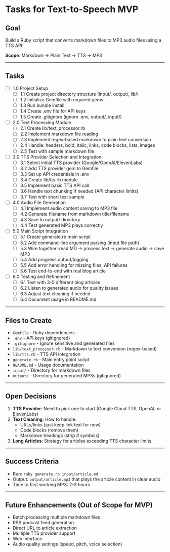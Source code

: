 # Tasks for Text-to-Speech MVP

## Goal
Build a Ruby script that converts markdown files to MP3 audio files using a TTS API.

**Scope**: Markdown → Plain Text → TTS → MP3

---

## Tasks

- [ ] 1.0 Project Setup
  - [ ] 1.1 Create project directory structure (input/, output/, lib/)
  - [ ] 1.2 Initialize Gemfile with required gems
  - [ ] 1.3 Run bundle install
  - [ ] 1.4 Create .env file for API keys
  - [ ] 1.5 Create .gitignore (ignore .env, output/, input/)

- [ ] 2.0 Text Processing Module
  - [ ] 2.1 Create lib/text_processor.rb
  - [ ] 2.2 Implement markdown file reading
  - [ ] 2.3 Implement regex-based markdown to plain text conversion
  - [ ] 2.4 Handle: headers, bold, italic, links, code blocks, lists, images
  - [ ] 2.5 Test with sample markdown file

- [ ] 3.0 TTS Provider Selection and Integration
  - [ ] 3.1 Select initial TTS provider (Google/OpenAI/ElevenLabs)
  - [ ] 3.2 Add TTS provider gem to Gemfile
  - [ ] 3.3 Set up API credentials in .env
  - [ ] 3.4 Create lib/tts.rb module
  - [ ] 3.5 Implement basic TTS API call
  - [ ] 3.6 Handle text chunking if needed (API character limits)
  - [ ] 3.7 Test with short text sample

- [ ] 4.0 Audio File Generation
  - [ ] 4.1 Implement audio content saving to MP3 file
  - [ ] 4.2 Generate filename from markdown title/filename
  - [ ] 4.3 Save to output/ directory
  - [ ] 4.4 Test generated MP3 plays correctly

- [ ] 5.0 Main Script Integration
  - [ ] 5.1 Create generate.rb main script
  - [ ] 5.2 Add command-line argument parsing (input file path)
  - [ ] 5.3 Wire together: read MD → process text → generate audio → save MP3
  - [ ] 5.4 Add progress output/logging
  - [ ] 5.5 Add error handling for missing files, API failures
  - [ ] 5.6 Test end-to-end with real blog article

- [ ] 6.0 Testing and Refinement
  - [ ] 6.1 Test with 3-5 different blog articles
  - [ ] 6.2 Listen to generated audio for quality issues
  - [ ] 6.3 Adjust text cleaning if needed
  - [ ] 6.4 Document usage in README.md

---

## Files to Create

- `Gemfile` - Ruby dependencies
- `.env` - API keys (gitignored)
- `.gitignore` - Ignore sensitive and generated files
- `lib/text_processor.rb` - Markdown to text conversion (regex-based)
- `lib/tts.rb` - TTS API integration
- `generate.rb` - Main entry point script
- `README.md` - Usage documentation
- `input/` - Directory for markdown files
- `output/` - Directory for generated MP3s (gitignored)

---

## Open Decisions

1. **TTS Provider**: Need to pick one to start (Google Cloud TTS, OpenAI, or ElevenLabs)
2. **Text Cleaning**: How to handle:
   - URLs/links (just keep link text for now)
   - Code blocks (remove them)
   - Markdown headings (strip # symbols)
3. **Long Articles**: Strategy for articles exceeding TTS character limits

---

## Success Criteria

- Run: `ruby generate.rb input/article.md`
- Output: `output/article.mp3` that plays the article content in clear audio
- Time to first working MP3: 2-3 hours

---

## Future Enhancements (Out of Scope for MVP)

- Batch processing multiple markdown files
- RSS podcast feed generation
- Direct URL to article extraction
- Multiple TTS provider support
- Web interface
- Audio quality settings (speed, pitch, voice selection)
